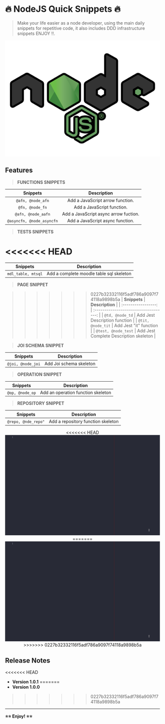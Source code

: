 # 🔥 NodeJS Quick Snippets 🔥

> Make your life easier as a node developer, using the main daily snippets for repetitive code, it also includes DDD infrastructure snippets ENJOY !!.

<p align="center">
  <img src="images/icon.png" alt="node quick snippets demo">
</p>

## Features

> **FUNCTIONS SNIPPETS**

|       **Snippets**        |            **Description**            |
| :-----------------------: | :-----------------------------------: |
|     `@afn, @node_afn`     |   Add a JavaScript arrow function.    |
|      `@fn, @node_fn`      |      Add a JavaScript function.       |
|    `@afn, @node_aafn`     | Add a JavaScript async arrow fuction. |
| `@asyncfn, @node_asyncfn` |   Add a JavaScript async function.    |

> **TESTS SNIPPETS**

<<<<<<< HEAD
=======
|    **Snippets**    |             **Description**              |
| :----------------: | :--------------------------------------: |
| `mdl_table, mtsql` | Add a complete moodle table sql skeleton |

> **PAGE SNIPPET**

>>>>>>> 0227b32332116f5adf786a9097f74118a9898b5a
|    **Snippets**     |            **Description**             |
| :-----------------: | :------------------------------------: |
|   `@td, @node_td`   |     Add Jest Description function      |
|  `@tit, @node_tit`  |         Add Jest "it" function         |
| `@test, @node_test` | Add Jest Complete Description skeleton |

> **JOI SCHEMA SNIPPET**

|   **Snippets**    |     **Description**     |
| :---------------: | :---------------------: |
| `@joi, @node_joi` | Add Joi schema skeleton |

> **OPERATION SNIPPET**

|  **Snippets**   |          **Description**           |
| :-------------: | :--------------------------------: |
| `@op, @node_op` | Add an operation function skeleton |

> **REPOSITORY SNIPPET**

|    **Snippets**     |          **Description**           |
| :-----------------: | :--------------------------------: |
| `@repo, @nde_repo"` | Add a repository function skeleton |

<p align="center">
<<<<<<< HEAD
  <img src="images/node_quick_snippets.gif" alt="node vscode snippets demo">
=======
  <img src="images/node_quick_snippets.gif" alt="moodle vscode snippets demo">
>>>>>>> 0227b32332116f5adf786a9097f74118a9898b5a
</p>

## Release Notes

<<<<<<< HEAD
- **Version 1.0.1**
=======
- **Version 1.0.0**
>>>>>>> 0227b32332116f5adf786a9097f74118a9898b5a

---

**⭐⭐ Enjoy! ⭐⭐**
